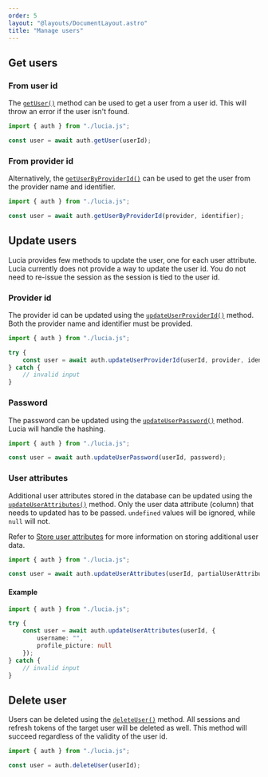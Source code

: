 ```yaml
---
order: 5
layout: "@layouts/DocumentLayout.astro"
title: "Manage users"
---
```


## Get users

### From user id

The [`getUser()`](/reference/api/server-api#getuser) method can be used to get a user from a user id. This will throw an error if the user isn't found.

```ts
import { auth } from "./lucia.js";

const user = await auth.getUser(userId);
```

### From provider id

Alternatively, the [`getUserByProviderId()`](/reference/api/server-api#getuserbyproviderid) can be used to get the user from the provider name and identifier.

```ts
import { auth } from "./lucia.js";

const user = await auth.getUserByProviderId(provider, identifier);
```

## Update users

Lucia provides few methods to update the user, one for each user attribute. Lucia currently does not provide a way to update the user id. You do not need to re-issue the session as the session is tied to the user id.

### Provider id

The provider id can be updated using the [`updateUserProviderId()`](/reference/api/server-api#updateuserproviderid) method. Both the provider name and identifier must be provided.

```ts
import { auth } from "./lucia.js";

try {
	const user = await auth.updateUserProviderId(userId, provider, identifier);
} catch {
	// invalid input
}
```

### Password

The password can be updated using the [`updateUserPassword()`](/reference/api/server-api#updateuserpassword) method. Lucia will handle the hashing.

```ts
import { auth } from "./lucia.js";

const user = await auth.updateUserPassword(userId, password);
```

### User attributes

Additional user attributes stored in the database can be updated using the [`updateUserAttributes()`](/reference/api/server-api#updateuserattributes) method. Only the user data attribute (column) that needs to updated has to be passed. `undefined` values will be ignored, while `null` will not.

Refer to [Store user attributes](/learn/basics/store-user-attributes) for more information on storing additional user data.

```ts
import { auth } from "./lucia.js";

const user = await auth.updateUserAttributes(userId, partialUserAttributes);
```

#### Example

```ts
import { auth } from "./lucia.js";

try {
	const user = await auth.updateUserAttributes(userId, {
		username: "",
		profile_picture: null
	});
} catch {
	// invalid input
}
```

## Delete user

Users can be deleted using the [`deleteUser()`](/reference/api/server-api#deleteuser) method. All sessions and refresh tokens of the target user will be deleted as well. This method will succeed regardless of the validity of the user id.

```ts
import { auth } from "./lucia.js";

const user = auth.deleteUser(userId);
```
